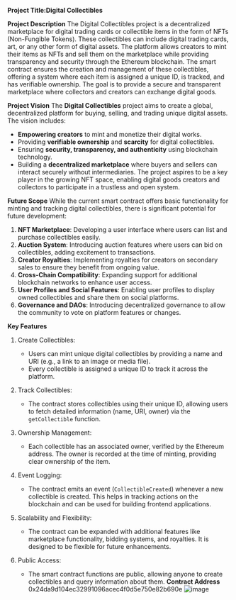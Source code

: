 **Project Title:Digital Collectibles**

**Project Description**
The Digital Collectibles project is a decentralized marketplace for digital trading cards or collectible items in the form of NFTs (Non-Fungible Tokens). These collectibles can include digital trading cards, art, or any other form of digital assets. The platform allows creators to mint their items as NFTs and sell them on the marketplace while providing transparency and security through the Ethereum blockchain.
The smart contract ensures the creation and management of these collectibles, offering a system where each item is assigned a unique ID, is tracked, and has verifiable ownership. The goal is to provide a secure and transparent marketplace where collectors and creators can exchange digital goods.

**Project Vision**
The **Digital Collectibles** project aims to create a global, decentralized platform for buying, selling, and trading unique digital assets. The vision includes:
- **Empowering creators** to mint and monetize their digital works.
- Providing **verifiable ownership** and **scarcity** for digital collectibles.
- Ensuring **security, transparency, and authenticity** using blockchain technology.
- Building a **decentralized marketplace** where buyers and sellers can interact securely without intermediaries.
  The project aspires to be a key player in the growing NFT space, enabling digital goods creators and collectors to participate in a trustless and open system.
  
**Future Scope**
While the current smart contract offers basic functionality for minting and tracking digital collectibles, there is significant potential for future development:

1. **NFT Marketplace**: Developing a user interface where users can list and purchase collectibles easily.
2. **Auction System**: Introducing auction features where users can bid on collectibles, adding excitement to transactions.
3. **Creator Royalties**: Implementing royalties for creators on secondary sales to ensure they benefit from ongoing value.
4. **Cross-Chain Compatibility**: Expanding support for additional blockchain networks to enhance user access.
5. **User Profiles and Social Features**: Enabling user profiles to display owned collectibles and share them on social platforms.
6. **Governance and DAOs**: Introducing decentralized governance to allow the community to vote on platform features or changes.
   
**Key Features**
1. Create Collectibles:
   - Users can mint unique digital collectibles by providing a name and URI (e.g., a link to an image or media file).
   - Every collectible is assigned a unique ID to track it across the platform.

2. Track Collectibles:
   - The contract stores collectibles using their unique ID, allowing users to fetch detailed information (name, URI, owner) via the `getCollectible` function.

3. Ownership Management:
   - Each collectible has an associated owner, verified by the Ethereum address. The owner is recorded at the time of minting, providing clear ownership of the item.

4. Event Logging:
   - The contract emits an event (`CollectibleCreated`) whenever a new collectible is created. This helps in tracking actions on the blockchain and can be used for building frontend applications.

5. Scalability and Flexibility:
   - The contract can be expanded with additional features like marketplace functionality, bidding systems, and royalties. It is designed to be flexible for future enhancements.

6. Public Access:
   - The smart contract functions are public, allowing anyone to create collectibles and query information about them.
    **Contract Address**
     0x24da9d104ec32991096acec4f0d5e750e82b690e
     ![image](https://github.com/user-attachments/assets/e747b55a-4c78-44e0-86d7-49d28aa4d3d3)






